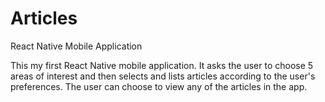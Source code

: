# Articles
React Native Mobile Application

This my first React Native mobile application. It asks the user to choose 5 areas of interest and then selects and lists articles according to the user's preferences. The user can choose to view any of the articles in the app.
